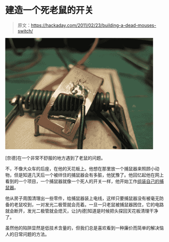 # 建造一个死老鼠的开关

> 原文：<https://hackaday.com/2011/02/23/building-a-dead-mouses-switch/>

![building_a_better_mousetrap](img/cbadcbc15e3dfbf3e6a9ce1fc5dea5c1.png "building_a_better_mousetrap")

[奈德]在一个非常不舒服的地方遇到了老鼠的问题。

不，不像大众车的后座，在他的天花板上。他想在那里放一个捕鼠器来照顾小动物，但是知道几天后一个被绊住的捕鼠器会有多脏，他犹豫了。他回忆起他在网上看到的一个项目，一个捕鼠器就像一个死人的开关一样，他开始工作[组装自己的捕鼠器](http://nedfunnell.blogspot.com/2011/02/okay-so-i-just-installed-electronically.html)。

他从房子周围清理出一些零件，给捕鼠器装上电线，这样只要捕鼠器没有被毫无防备的老鼠咬到，一对发光二极管就会亮着。一旦一只老鼠被捕鼠器困住，它的电路就会断开，发光二极管就会熄灭，让[内德]知道是时候把头探回天花板清理干净了。

虽然他的陷阱显然是低技术含量的，但我们总是喜欢看到一种廉价而简单的解决恼人的日常问题的方法。